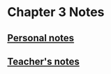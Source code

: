 # **Chapter 3 Notes**

## [**Personal notes**](notes\MATH18\CH3\CH3notes\personal)
## [**Teacher's notes**](notes\MATH18\CH3\CH3notes\teacher)